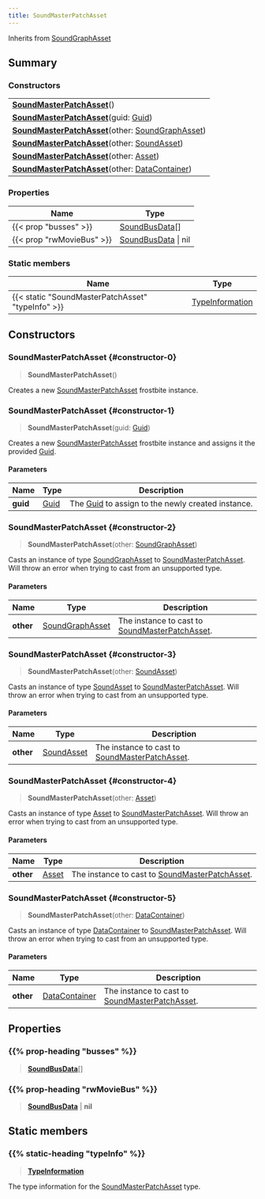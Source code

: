 ```yaml
---
title: SoundMasterPatchAsset
---
```


Inherits from [SoundGraphAsset](/vext/ref/fb/soundgraphasset)

## Summary

### Constructors

|  |
| --- |
| **[SoundMasterPatchAsset](#constructor-0)**() |
| **[SoundMasterPatchAsset](#constructor-1)**(guid: [Guid](/vext/ref/shared/type/guid)) |
| **[SoundMasterPatchAsset](#constructor-2)**(other: [SoundGraphAsset](/vext/ref/fb/soundgraphasset)) |
| **[SoundMasterPatchAsset](#constructor-3)**(other: [SoundAsset](/vext/ref/fb/soundasset)) |
| **[SoundMasterPatchAsset](#constructor-4)**(other: [Asset](/vext/ref/fb/asset)) |
| **[SoundMasterPatchAsset](#constructor-5)**(other: [DataContainer](/vext/ref/shared/type/datacontainer)) |

### Properties

| Name | Type |
| ---- | ---- |
| {{< prop "busses" >}} | [SoundBusData](/vext/ref/fb/soundbusdata)[] |
| {{< prop "rwMovieBus" >}} | [SoundBusData](/vext/ref/fb/soundbusdata) \| nil |

### Static members

| Name | Type |
| ---- | ---- |
| {{< static "SoundMasterPatchAsset" "typeInfo" >}} | [TypeInformation](/vext/ref/shared/type/typeinformation) |

## Constructors

### SoundMasterPatchAsset {#constructor-0}

> **SoundMasterPatchAsset**()

Creates a new [SoundMasterPatchAsset](/vext/ref/fb/soundmasterpatchasset) frostbite instance.

### SoundMasterPatchAsset {#constructor-1}

> **SoundMasterPatchAsset**(guid: [Guid](/vext/ref/shared/type/guid))

Creates a new [SoundMasterPatchAsset](/vext/ref/fb/soundmasterpatchasset) frostbite instance and assigns it the provided [Guid](/vext/ref/shared/type/guid).

#### Parameters

| Name | Type | Description |
| ---- | ---- | ----------- |
| **guid** | [Guid](/vext/ref/shared/type/guid) | The [Guid](/vext/ref/shared/type/guid) to assign to the newly created instance. |

### SoundMasterPatchAsset {#constructor-2}

> **SoundMasterPatchAsset**(other: [SoundGraphAsset](/vext/ref/fb/soundgraphasset))

Casts an instance of type [SoundGraphAsset](/vext/ref/fb/soundgraphasset) to [SoundMasterPatchAsset](/vext/ref/fb/soundmasterpatchasset). Will throw an error when trying to cast from an unsupported type.

#### Parameters

| Name | Type | Description |
| ---- | ---- | ----------- |
| **other** | [SoundGraphAsset](/vext/ref/fb/soundgraphasset) | The instance to cast to [SoundMasterPatchAsset](/vext/ref/fb/soundmasterpatchasset). |

### SoundMasterPatchAsset {#constructor-3}

> **SoundMasterPatchAsset**(other: [SoundAsset](/vext/ref/fb/soundasset))

Casts an instance of type [SoundAsset](/vext/ref/fb/soundasset) to [SoundMasterPatchAsset](/vext/ref/fb/soundmasterpatchasset). Will throw an error when trying to cast from an unsupported type.

#### Parameters

| Name | Type | Description |
| ---- | ---- | ----------- |
| **other** | [SoundAsset](/vext/ref/fb/soundasset) | The instance to cast to [SoundMasterPatchAsset](/vext/ref/fb/soundmasterpatchasset). |

### SoundMasterPatchAsset {#constructor-4}

> **SoundMasterPatchAsset**(other: [Asset](/vext/ref/fb/asset))

Casts an instance of type [Asset](/vext/ref/fb/asset) to [SoundMasterPatchAsset](/vext/ref/fb/soundmasterpatchasset). Will throw an error when trying to cast from an unsupported type.

#### Parameters

| Name | Type | Description |
| ---- | ---- | ----------- |
| **other** | [Asset](/vext/ref/fb/asset) | The instance to cast to [SoundMasterPatchAsset](/vext/ref/fb/soundmasterpatchasset). |

### SoundMasterPatchAsset {#constructor-5}

> **SoundMasterPatchAsset**(other: [DataContainer](/vext/ref/shared/type/datacontainer))

Casts an instance of type [DataContainer](/vext/ref/shared/type/datacontainer) to [SoundMasterPatchAsset](/vext/ref/fb/soundmasterpatchasset). Will throw an error when trying to cast from an unsupported type.

#### Parameters

| Name | Type | Description |
| ---- | ---- | ----------- |
| **other** | [DataContainer](/vext/ref/shared/type/datacontainer) | The instance to cast to [SoundMasterPatchAsset](/vext/ref/fb/soundmasterpatchasset). |

## Properties

### {{% prop-heading "busses" %}}

> **[SoundBusData](/vext/ref/fb/soundbusdata)**[]

### {{% prop-heading "rwMovieBus" %}}

> **[SoundBusData](/vext/ref/fb/soundbusdata)** \| **nil**

## Static members

### {{% static-heading "typeInfo" %}}

> **[TypeInformation](/vext/ref/shared/type/typeinformation)**

The type information for the [SoundMasterPatchAsset](/vext/ref/fb/soundmasterpatchasset) type.

